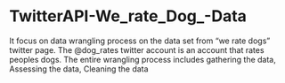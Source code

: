 # TwitterAPI-We_rate_Dog_-Data

 It focus on data wrangling process on the data set from “we rate dogs” twitter 
page. The @dog_rates twitter account is an account that rates peoples dogs. The entire 
wrangling process includes gathering the data, Assessing the data, Cleaning the data
